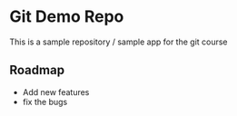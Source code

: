 # Git Demo Repo
This is a sample repository / sample app  for the git course
## Roadmap
* Add new features
* fix the bugs

